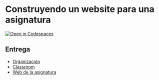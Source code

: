 # Construyendo un website para una asignatura

[![Open in Codespaces](https://classroom.github.com/assets/launch-codespace-7f7980b617ed060a017424585567c406b6ee15c891e84e1186181d67ecf80aa0.svg)](https://classroom.github.com/open-in-codespaces?assignment_repo_id=12887437)

## Entrega
- [Organización](https://github.com/ULL-MFP-AET-2324-alu0100699968)
- [Classroom](https://classroom.github.com/classrooms/149103359-ull-mfp-aet-2324-alu0100699968)
- [Web de la asignatura](https://ull-mfp-aet-2324-alu0100699968.github.io/)